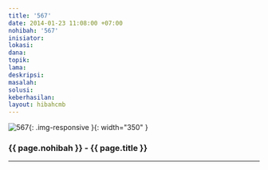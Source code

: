 ```yaml
---
title: '567'
date: 2014-01-23 11:08:00 +07:00
nohibah: '567'
inisiator: 
lokasi: 
dana: 
topik: 
lama: 
deskripsi: 
masalah: 
solusi: 
keberhasilan: 
layout: hibahcmb
---
```


![567](/static/img/hibahcmb/567.png){: .img-responsive }{: width="350" }

### {{ page.nohibah }} - {{ page.title }}

---
